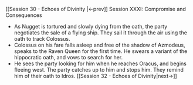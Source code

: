 [[Session 30 - Echoes of Divinity |<-prev]]
Session XXXI: Compromise and Consequences
- As Nugget is tortured and slowly dying from the oath, the party negotiates the sale of a flying ship. They sail it through the air using the oath to track Colossus.
- Colossus on his fare falls asleep and free of the shadow of Azmodeus, speaks to the Raven Queen for the first time. He swears a variant of the hippocratic oath, and vows to search for her.
- He sees the party looking for him when he reaches Oracus, and begins fleeing west. The party catches up to him and stops him. They remind him of their oath to Idros.
[[Session 32 - Echoes of Divinity|next->]]